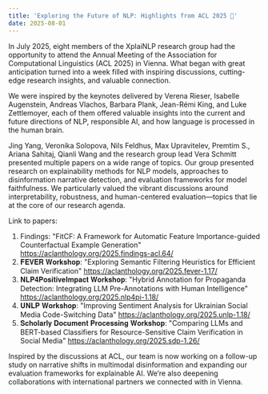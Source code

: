 ```yaml
---
title: 'Exploring the Future of NLP: Highlights from ACL 2025 🚀'
date: 2025-08-01
---
```


In July 2025, eight members of the XplaiNLP research group had the opportunity to attend the Annual Meeting of the Association for Computational Linguistics (ACL 2025) in Vienna. What began with great anticipation turned into a week filled with inspiring discussions, cutting-edge research insights, and valuable connection.

<!--more-->

We were inspired by the keynotes delivered by Verena Rieser, Isabelle Augenstein, Andreas Vlachos, Barbara Plank, Jean-Rémi King, and Luke Zettlemoyer, each of them offered valuable insights into the current and future directions of NLP, responsible AI, and how language is processed in the human brain.

Jing Yang, Veronika Solopova, Nils Feldhus, Max Upravitelev, Premtim S., Ariana Sahitaj, Qianli Wang and the research group lead Vera Schmitt presented multiple papers on a wide range of topics. Our group presented research on explainability methods for NLP models, approaches to disinformation narrative detection, and evaluation frameworks for model faithfulness. We particularly valued the vibrant discussions around interpretability, robustness, and human-centered evaluation—topics that lie at the core of our research agenda.

Link to papers: 
1. Findings: "FitCF: A Framework for Automatic Feature Importance-guided Counterfactual Example Generation" https://aclanthology.org/2025.findings-acl.64/ 
2. 𝐅𝐄𝐕𝐄𝐑 𝐖𝐨𝐫𝐤𝐬𝐡𝐨𝐩: "Exploring Semantic Filtering Heuristics for Efficient Claim Verification" https://aclanthology.org/2025.fever-1.17/ 
3. 𝐍𝐋𝐏𝟒𝐏𝐨𝐬𝐢𝐭𝐢𝐯𝐞𝐈𝐦𝐩𝐚𝐜𝐭 𝐖𝐨𝐫𝐤𝐬𝐡𝐨𝐩: "Hybrid Annotation for Propaganda Detection: Integrating LLM Pre-Annotations with Human Intelligence" https://aclanthology.org/2025.nlp4pi-1.18/
4. 𝐔𝐍𝐋𝐏 𝐖𝐨𝐫𝐤𝐬𝐡𝐨𝐩: "Improving Sentiment Analysis for Ukrainian Social Media Code-Switching Data" https://aclanthology.org/2025.unlp-1.18/ 
5. 𝐒𝐜𝐡𝐨𝐥𝐚𝐫𝐥𝐲 𝐃𝐨𝐜𝐮𝐦𝐞𝐧𝐭 𝐏𝐫𝐨𝐜𝐞𝐬𝐬𝐢𝐧𝐠 𝐖𝐨𝐫𝐤𝐬𝐡𝐨𝐩: "Comparing LLMs and BERT-based Classifiers for Resource-Sensitive Claim Verification in Social Media" https://aclanthology.org/2025.sdp-1.26/

Inspired by the discussions at ACL, our team is now working on a follow-up study on narrative shifts in multimodal disinformation and expanding our evaluation frameworks for explainable AI. We’re also deepening collaborations with international partners we connected with in Vienna.
